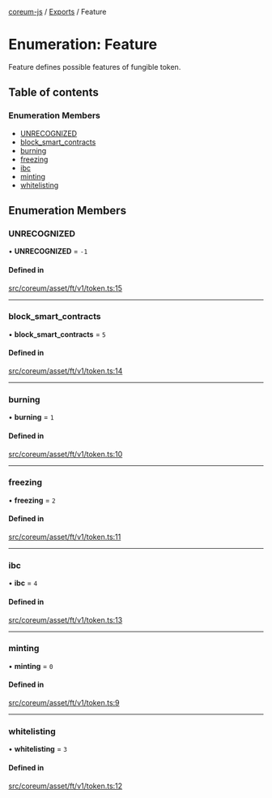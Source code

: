 [coreum-js](../README.md) / [Exports](../modules.md) / Feature

# Enumeration: Feature

Feature defines possible features of fungible token.

## Table of contents

### Enumeration Members

- [UNRECOGNIZED](Feature.md#unrecognized)
- [block\_smart\_contracts](Feature.md#block_smart_contracts)
- [burning](Feature.md#burning)
- [freezing](Feature.md#freezing)
- [ibc](Feature.md#ibc)
- [minting](Feature.md#minting)
- [whitelisting](Feature.md#whitelisting)

## Enumeration Members

### UNRECOGNIZED

• **UNRECOGNIZED** = ``-1``

#### Defined in

[src/coreum/asset/ft/v1/token.ts:15](https://github.com/PulsaraIO/coreum-js/blob/63824e3/src/coreum/asset/ft/v1/token.ts#L15)

___

### block\_smart\_contracts

• **block\_smart\_contracts** = ``5``

#### Defined in

[src/coreum/asset/ft/v1/token.ts:14](https://github.com/PulsaraIO/coreum-js/blob/63824e3/src/coreum/asset/ft/v1/token.ts#L14)

___

### burning

• **burning** = ``1``

#### Defined in

[src/coreum/asset/ft/v1/token.ts:10](https://github.com/PulsaraIO/coreum-js/blob/63824e3/src/coreum/asset/ft/v1/token.ts#L10)

___

### freezing

• **freezing** = ``2``

#### Defined in

[src/coreum/asset/ft/v1/token.ts:11](https://github.com/PulsaraIO/coreum-js/blob/63824e3/src/coreum/asset/ft/v1/token.ts#L11)

___

### ibc

• **ibc** = ``4``

#### Defined in

[src/coreum/asset/ft/v1/token.ts:13](https://github.com/PulsaraIO/coreum-js/blob/63824e3/src/coreum/asset/ft/v1/token.ts#L13)

___

### minting

• **minting** = ``0``

#### Defined in

[src/coreum/asset/ft/v1/token.ts:9](https://github.com/PulsaraIO/coreum-js/blob/63824e3/src/coreum/asset/ft/v1/token.ts#L9)

___

### whitelisting

• **whitelisting** = ``3``

#### Defined in

[src/coreum/asset/ft/v1/token.ts:12](https://github.com/PulsaraIO/coreum-js/blob/63824e3/src/coreum/asset/ft/v1/token.ts#L12)
